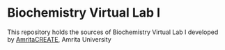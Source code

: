 #  Biochemistry Virtual Lab I
This repository holds the sources of  Biochemistry Virtual Lab I developed by 
<a href="https://www.amrita.edu/create" target="_blank">AmritaCREATE</a>, Amrita University
